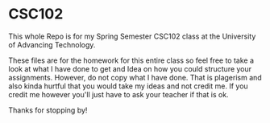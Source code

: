 # CSC102

This whole Repo is for my Spring Semester CSC102 class at the University of Advancing Technology.

These files are for the homework for this entire class so feel free to take a look at what I have done to get and Idea on how you could structure your assignments. 
However, do not copy what I have done. 
That is plagerism and also kinda hurtful that you would take my ideas and not credit me. 
If you credit me however you'll just have to ask your teacher if that is ok.

Thanks for stopping by!
